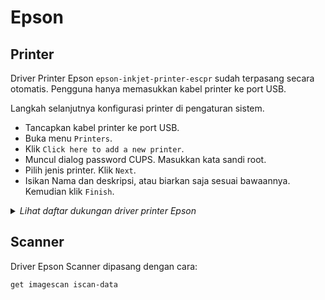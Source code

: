 # Epson

## Printer

Driver Printer Epson `epson-inkjet-printer-escpr` sudah terpasang secara otomatis. Pengguna hanya memasukkan kabel printer ke port USB.

Langkah selanjutnya konfigurasi printer di pengaturan sistem.

* Tancapkan kabel printer ke port USB.
* Buka menu `Printers`.
* Klik `Click here to add a new printer`.
* Muncul dialog password CUPS. Masukkan kata sandi root.
* Pilih jenis printer. Klik `Next`.
* Isikan Nama dan deskripsi, atau biarkan saja sesuai bawaannya. Kemudian klik `Finish`.

<details>
  <summary><i>Lihat daftar dukungan driver printer Epson</i></summary>

    - Epson-Artisan_1430
    - Epson-Artisan_630
    - Epson-Artisan_700
    - Epson-Artisan_710
    - Epson-Artisan_720
    - Epson-Artisan_730
    - Epson-Artisan_800
    - Epson-Artisan_810
    - Epson-Artisan_830
    - Epson-Artisan_837
    - Epson-E-150
    - Epson-E-200
    - Epson-E-300
    - Epson-E-330
    - Epson-E-330S
    - Epson-E-340
    - Epson-E-350
    - Epson-E-360_Series
    - Epson-E-370_Series
    - Epson-E-500
    - Epson-E-520
    - Epson-E-530
    - Epson-E-600
    - Epson-E-700
    - Epson-E-720
    - Epson-E-800
    - Epson-E-810
    - Epson-E-820
    - Epson-E-830_Series
    - Epson-E-840_Series
    - Epson-E-850_Series
    - Epson-EC-C110_Series
    - Epson-EP-10VA_Series
    - Epson-EP-306_Series
    - Epson-EP-30VA_Series
    - Epson-EP-4004
    - Epson-EP-702A
    - Epson-EP-703A
    - Epson-EP-704A
    - Epson-EP-705A_Series
    - Epson-EP-706A_Series
    - Epson-EP-707A_Series
    - Epson-EP-708A_Series
    - Epson-EP-709A_Series
    - Epson-EP-710A_Series
    - Epson-EP-711A_Series
    - Epson-EP-712A_Series
    - Epson-EP-774A
    - Epson-EP-775A_Series
    - Epson-EP-776A_Series
    - Epson-EP-777A_Series
    - Epson-EP-801A
    - Epson-EP-802A
    - Epson-EP-803A
    - Epson-EP-804A
    - Epson-EP-805A_Series
    - Epson-EP-806A_Series
    - Epson-EP-807A_Series
    - Epson-EP-808A_Series
    - Epson-EP-810A_Series
    - Epson-EP-811A_Series
    - Epson-EP-812A_Series
    - Epson-EP-901A
    - Epson-EP-901F
    - Epson-EP-902A
    - Epson-EP-903A
    - Epson-EP-903F
    - Epson-EP-904A
    - Epson-EP-904F
    - Epson-EP-905A_Series
    - Epson-EP-905F_Series
    - Epson-EP-906F_Series
    - Epson-EP-907F_Series
    - Epson-EP-976A3_Series
    - Epson-EP-977A3_Series
    - Epson-EP-978A3_Series
    - Epson-EP-979A3_Series
    - Epson-EP-M552T_Series
    - Epson-EP-M570T_Series
    - Epson-ET-1110_Series
    - Epson-ET-16500_Series
    - Epson-ET-2500_Series
    - Epson-ET-2550_Series
    - Epson-ET-2600_Series
    - Epson-ET-2610_Series
    - Epson-ET-2650_Series
    - Epson-ET-2700_Series
    - Epson-ET-2710_Series
    - Epson-ET-2720_Series
    - Epson-ET-2750_Series
    - Epson-ET-2760_Series
    - Epson-ET-4500_Series
    - Epson-ET-4550_Series
    - Epson-ET-4700_Series
    - Epson-ET-7700_Series
    - Epson-ET-7750_Series
    - Epson-ET-M1100_Series
    - Epson-ET-M1120_Series
    - Epson-ET-M2120_Series
    - Epson-EW-052A_Series
    - Epson-EW-M5071FT_Series
    - Epson-EW-M571T_Series
    - Epson-EW-M660FT_Series
    - Epson-EW-M770T_Series
    - Epson-EW-M970A3T_Series
    - Epson-K200
    - Epson-K300
    - Epson-L1110_Series
    - Epson-L1455_Series
    - Epson-L3050_Series
    - Epson-L3060_Series
    - Epson-L3070_Series
    - Epson-L3100_Series
    - Epson-L3110_Series
    - Epson-L3150_Series
    - Epson-L3160_Series
    - Epson-L364_Series
    - Epson-L375_Series
    - Epson-L385_Series
    - Epson-L386_Series
    - Epson-L395_Series
    - Epson-L396_Series
    - Epson-L405_Series
    - Epson-L4150_Series
    - Epson-L4160_Series
    - Epson-L455_Series
    - Epson-L475_Series
    - Epson-L485_Series
    - Epson-L486_Series
    - Epson-L495_Series
    - Epson-L5190_Series
    - Epson-L565_Series
    - Epson-L575_Series
    - Epson-L605_Series
    - Epson-L655_Series
    - Epson-L7160_Series
    - Epson-L7180_Series
    - Epson-L805_Series
    - Epson-L810_Series
    - Epson-L850_Series
    - Epson-M1100_Series
    - Epson-M1120_Series
    - Epson-M200_Series
    - Epson-M205_Series
    - Epson-M2110_Series
    - Epson-M2120_Series
    - Epson-ME-301_Series
    - Epson-ME-303_Series
    - Epson-ME-400_Series
    - Epson-ME_200
    - Epson-ME_OFFICE_510
    - Epson-ME_OFFICE_520
    - Epson-ME_OFFICE_530
    - Epson-ME_OFFICE_560W
    - Epson-ME_OFFICE_570
    - Epson-ME_OFFICE_620F
    - Epson-ME_OFFICE_650FN
    - Epson-ME_OFFICE_700FW
    - Epson-ME_OFFICE_900WD
    - Epson-ME_OFFICE_940FW
    - Epson-ME_OFFICE_960FWD
    - Epson-ME_Office_600F
    - Epson-NX230_TX230
    - Epson-NX430_TX435
    - Epson-PF-70_Series
    - Epson-PF-71_Series
    - Epson-PF-81_Series
    - Epson-PM-400_Series
    - Epson-PM-A750
    - Epson-PM-A820
    - Epson-PM-A840
    - Epson-PM-A840S
    - Epson-PM-A890
    - Epson-PM-A920
    - Epson-PM-A940
    - Epson-PM-A950
    - Epson-PM-A970
    - Epson-PM-D600
    - Epson-PM-D800
    - Epson-PM-D870
    - Epson-PM-G4500
    - Epson-PM-G850
    - Epson-PM-T960
    - Epson-PM-T990
    - Epson-PX-046A_Series
    - Epson-PX-047A_Series
    - Epson-PX-048A_Series
    - Epson-PX-049A_Series
    - Epson-PX-1600F
    - Epson-PX-1700F
    - Epson-PX-205_Series
    - Epson-PX-404A
    - Epson-PX-405A_Series
    - Epson-PX-434A
    - Epson-PX-435A_Series
    - Epson-PX-436A_Series
    - Epson-PX-437A_Series
    - Epson-PX-501A
    - Epson-PX-502A
    - Epson-PX-503A
    - Epson-PX-504A
    - Epson-PX-505F_Series
    - Epson-PX-535F_Series
    - Epson-PX-5600
    - Epson-PX-5V
    - Epson-PX-601F
    - Epson-PX-602F
    - Epson-PX-603F
    - Epson-PX-605F_Series
    - Epson-PX-673F
    - Epson-PX-675F_Series
    - Epson-PX-7V
    - Epson-PX-A620
    - Epson-PX-A640
    - Epson-PX-A650
    - Epson-PX-A720
    - Epson-PX-A740
    - Epson-PX-B700
    - Epson-PX-B750F
    - Epson-PX-FA700
    - Epson-PX-G5300
    - Epson-PX-M160T_Series
    - Epson-PX-M350F
    - Epson-PX-M5040F
    - Epson-PX-M5041F
    - Epson-PX-M650A
    - Epson-PX-M650F
    - Epson-PX-M7050FP
    - Epson-PX-M7050FX
    - Epson-PX-M7050_Series
    - Epson-PX-M740F
    - Epson-PX-M741F
    - Epson-PX-M840F
    - Epson-PX-M840FX
    - Epson-PX-M860F
    - Epson-PX-S05_Series
    - Epson-PX-S06_Series
    - Epson-PX-S160T_Series
    - Epson-PX-S170T_Series
    - Epson-PX-S170UT_Series
    - Epson-PX-S350
    - Epson-PX-S5040
    - Epson-PX-S7050PS
    - Epson-PX-S7050X
    - Epson-PX-S7050_Series
    - Epson-PX-S740
    - Epson-PX-S840
    - Epson-PX-S840X
    - Epson-PX-S860
    - Epson-PictureMate_500
    - Epson-PictureMate_Deluxe
    - Epson-PictureMate_Express
    - Epson-PictureMate_PM_200
    - Epson-PictureMate_PM_210
    - Epson-PictureMate_PM_215
    - Epson-PictureMate_PM_225
    - Epson-PictureMate_PM_235
    - Epson-PictureMate_PM_240
    - Epson-PictureMate_PM_245
    - Epson-PictureMate_PM_250
    - Epson-PictureMate_PM_260
    - Epson-PictureMate_PM_270
    - Epson-PictureMate_PM_280
    - Epson-PictureMate_PM_290
    - Epson-PictureMate_PM_300
    - Epson-PictureMate_PM_310
    - Epson-ST-2000_Series
    - Epson-Stylus_CX2800
    - Epson-Stylus_CX2900
    - Epson-Stylus_CX3700
    - Epson-Stylus_CX3800
    - Epson-Stylus_CX3900
    - Epson-Stylus_CX4200
    - Epson-Stylus_CX4800
    - Epson-Stylus_CX4900
    - Epson-Stylus_CX5000
    - Epson-Stylus_CX5900
    - Epson-Stylus_CX6000
    - Epson-Stylus_CX7300
    - Epson-Stylus_CX7400
    - Epson-Stylus_CX7700
    - Epson-Stylus_CX7800
    - Epson-Stylus_CX8300
    - Epson-Stylus_CX8400
    - Epson-Stylus_CX9300F
    - Epson-Stylus_CX9400Fax
    - Epson-Stylus_DX3800
    - Epson-Stylus_DX4000
    - Epson-Stylus_DX4200
    - Epson-Stylus_DX4800
    - Epson-Stylus_DX5000
    - Epson-Stylus_DX7400
    - Epson-Stylus_DX8400
    - Epson-Stylus_DX9400F
    - Epson-Stylus_NX200
    - Epson-Stylus_NX210
    - Epson-Stylus_NX230
    - Epson-Stylus_NX300
    - Epson-Stylus_NX330
    - Epson-Stylus_NX400
    - Epson-Stylus_NX410
    - Epson-Stylus_NX420
    - Epson-Stylus_NX430
    - Epson-Stylus_NX510
    - Epson-Stylus_NX530
    - Epson-Stylus_NX620
    - Epson-Stylus_NX635
    - Epson-Stylus_Office_BX300F
    - Epson-Stylus_Office_BX305
    - Epson-Stylus_Office_BX305_Plus
    - Epson-Stylus_Office_BX310FN
    - Epson-Stylus_Office_BX320FW
    - Epson-Stylus_Office_BX525WD
    - Epson-Stylus_Office_BX535WD
    - Epson-Stylus_Office_BX600FW
    - Epson-Stylus_Office_BX610FW
    - Epson-Stylus_Office_BX620FWD
    - Epson-Stylus_Office_BX630FW
    - Epson-Stylus_Office_BX635FWD
    - Epson-Stylus_Office_BX925
    - Epson-Stylus_Office_BX935
    - Epson-Stylus_Office_TX300F
    - Epson-Stylus_Office_TX320F
    - Epson-Stylus_Office_TX510FN
    - Epson-Stylus_Office_TX515FN
    - Epson-Stylus_Office_TX525FW
    - Epson-Stylus_Office_TX600FW
    - Epson-Stylus_Office_TX610FW
    - Epson-Stylus_Office_TX620FWD
    - Epson-Stylus_Photo_1400
    - Epson-Stylus_Photo_1410
    - Epson-Stylus_Photo_1430
    - Epson-Stylus_Photo_1500
    - Epson-Stylus_Photo_PX650
    - Epson-Stylus_Photo_PX660
    - Epson-Stylus_Photo_PX700W
    - Epson-Stylus_Photo_PX710W
    - Epson-Stylus_Photo_PX720WD
    - Epson-Stylus_Photo_PX730
    - Epson-Stylus_Photo_PX800FW
    - Epson-Stylus_Photo_PX810FW
    - Epson-Stylus_Photo_PX820FWD
    - Epson-Stylus_Photo_PX830
    - Epson-Stylus_Photo_R1900
    - Epson-Stylus_Photo_R2000
    - Epson-Stylus_Photo_R240
    - Epson-Stylus_Photo_R250
    - Epson-Stylus_Photo_R260
    - Epson-Stylus_Photo_R265
    - Epson-Stylus_Photo_R270
    - Epson-Stylus_Photo_R2880
    - Epson-Stylus_Photo_R3000
    - Epson-Stylus_Photo_R340
    - Epson-Stylus_Photo_R350
    - Epson-Stylus_Photo_R360
    - Epson-Stylus_Photo_R380
    - Epson-Stylus_Photo_R390
    - Epson-Stylus_Photo_RX520
    - Epson-Stylus_Photo_RX530
    - Epson-Stylus_Photo_RX560
    - Epson-Stylus_Photo_RX580
    - Epson-Stylus_Photo_RX585
    - Epson-Stylus_Photo_RX590
    - Epson-Stylus_Photo_RX595
    - Epson-Stylus_Photo_RX610
    - Epson-Stylus_Photo_RX640
    - Epson-Stylus_Photo_RX650
    - Epson-Stylus_Photo_RX680
    - Epson-Stylus_Photo_RX685
    - Epson-Stylus_Photo_RX690
    - Epson-Stylus_Photo_TX650
    - Epson-Stylus_Photo_TX700W
    - Epson-Stylus_Photo_TX710W
    - Epson-Stylus_Photo_TX720WD
    - Epson-Stylus_Photo_TX730
    - Epson-Stylus_Photo_TX800FW
    - Epson-Stylus_Photo_TX810FW
    - Epson-Stylus_SX200
    - Epson-Stylus_SX210
    - Epson-Stylus_SX218
    - Epson-Stylus_SX230
    - Epson-Stylus_SX235
    - Epson-Stylus_SX400
    - Epson-Stylus_SX410
    - Epson-Stylus_SX420W
    - Epson-Stylus_SX430
    - Epson-Stylus_SX440
    - Epson-Stylus_SX510W
    - Epson-Stylus_SX525WD
    - Epson-Stylus_SX535WD
    - Epson-Stylus_SX600FW
    - Epson-Stylus_SX610FW
    - Epson-Stylus_SX620FW
    - Epson-Stylus_TX200
    - Epson-Stylus_TX210
    - Epson-Stylus_TX220
    - Epson-Stylus_TX230
    - Epson-Stylus_TX235
    - Epson-Stylus_TX400
    - Epson-Stylus_TX410
    - Epson-Stylus_TX420W
    - Epson-Stylus_TX430
    - Epson-Stylus_TX550W
    - Epson-Stylus_TX560WD
    - Epson-TX220_NX220
    - Epson-TX320_WorkForce320
    - Epson-TX420_NX420
    - Epson-TX720_Artisan720
    - Epson-TX820_Artisan830
    - Epson-WF-100_Series
    - Epson-WF-110_Series
    - Epson-WF-2510_Series
    - Epson-WF-2520_Series
    - Epson-WF-2530_Series
    - Epson-WF-2540_Series
    - Epson-WF-2630_Series
    - Epson-WF-2650_Series
    - Epson-WF-2660_Series
    - Epson-WF-2750_Series
    - Epson-WF-2760_Series
    - Epson-WF-2810_Series
    - Epson-WF-2830_Series
    - Epson-WF-2850_Series
    - Epson-WF-3010_Series
    - Epson-WF-3520_Series
    - Epson-WF-3530_Series
    - Epson-WF-3540_Series
    - Epson-WF-3620_Series
    - Epson-WF-3640_Series
    - Epson-WF-4630_Series
    - Epson-WF-4640_Series
    - Epson-WF-5110_Series
    - Epson-WF-5190_Series
    - Epson-WF-5620_Series
    - Epson-WF-5690_Series
    - Epson-WF-6090_Series
    - Epson-WF-6530_Series
    - Epson-WF-6590_Series
    - Epson-WF-7110_Series
    - Epson-WF-7510_Series
    - Epson-WF-7511_Series
    - Epson-WF-7515_Series
    - Epson-WF-7520_Series
    - Epson-WF-7521_Series
    - Epson-WF-7525_Series
    - Epson-WF-7610_Series
    - Epson-WF-7620_Series
    - Epson-WF-8010_Series
    - Epson-WF-8090_Series
    - Epson-WF-8510_Series
    - Epson-WF-8590_Series
    - Epson-WF-M1560_Series
    - Epson-WF-M5190_Series
    - Epson-WF-M5690_Series
    - Epson-WF-R4640_Series
    - Epson-WF-R5190_Series
    - Epson-WF-R5690_Series
    - Epson-WF-R8590_Series
    - Epson-WP-4010_Series
    - Epson-WP-4011_Series
    - Epson-WP-4015_Series
    - Epson-WP-4020_Series
    - Epson-WP-4022_Series
    - Epson-WP-4023_Series
    - Epson-WP-4025_Series
    - Epson-WP-4090_Series
    - Epson-WP-4091_Series
    - Epson-WP-4092_Series
    - Epson-WP-4095_Series
    - Epson-WP-4511_Series
    - Epson-WP-4515_Series
    - Epson-WP-4520_Series
    - Epson-WP-4521_Series
    - Epson-WP-4525_Series
    - Epson-WP-4530_Series
    - Epson-WP-4531_Series
    - Epson-WP-4532_Series
    - Epson-WP-4533_Series
    - Epson-WP-4535_Series
    - Epson-WP-4540_Series
    - Epson-WP-4545_Series
    - Epson-WP-4590_Series
    - Epson-WP-4592_Series
    - Epson-WP-4595_Series
    - Epson-WP-M4011_Series
    - Epson-WP-M4015_Series
    - Epson-WP-M4095_Series
    - Epson-WP-M4521_Series
    - Epson-WP-M4525_Series
    - Epson-WP-M4595_Series
    - Epson-WorkForce_310
    - Epson-WorkForce_320
    - Epson-WorkForce_435
    - Epson-WorkForce_500
    - Epson-WorkForce_520
    - Epson-WorkForce_545
    - Epson-WorkForce_600
    - Epson-WorkForce_610
    - Epson-WorkForce_620
    - Epson-WorkForce_630
    - Epson-WorkForce_645
    - Epson-WorkForce_840
    - Epson-WorkForce_845
    - Epson-XP-200_Series
    - Epson-XP-201_204_208_Series
    - Epson-XP-202_203_206_Series
    - Epson-XP-205_207_Series
    - Epson-XP-2100_Series
    - Epson-XP-211_214_216_Series
    - Epson-XP-212_213_Series
    - Epson-XP-215_217_Series
    - Epson-XP-220_Series
    - Epson-XP-225_Series
    - Epson-XP-235_Series
    - Epson-XP-240_Series
    - Epson-XP-243_245_247_Series
    - Epson-XP-255_257_Series
    - Epson-XP-300_Series
    - Epson-XP-302_303_305_306_Series
    - Epson-XP-3100_Series
    - Epson-XP-310_Series
    - Epson-XP-312_313_315_Series
    - Epson-XP-320_Series
    - Epson-XP-322_323_325_Series
    - Epson-XP-330_Series
    - Epson-XP-332_335_Series
    - Epson-XP-340_Series
    - Epson-XP-342_343_345_Series
    - Epson-XP-352_355_Series
    - Epson-XP-400_Series
    - Epson-XP-402_403_405_406_Series
    - Epson-XP-4100_Series
    - Epson-XP-410_Series
    - Epson-XP-412_413_415_Series
    - Epson-XP-420_Series
    - Epson-XP-422_423_425_Series
    - Epson-XP-430_Series
    - Epson-XP-432_435_Series
    - Epson-XP-440_Series
    - Epson-XP-442_445_Series
    - Epson-XP-452_455_Series
    - Epson-XP-510_Series
    - Epson-XP-520_Series
    - Epson-XP-530_Series
    - Epson-XP-540_Series
    - Epson-XP-55_Series
    - Epson-XP-600_Series
    - Epson-XP-610_Series
    - Epson-XP-620_Series
    - Epson-XP-630_Series
    - Epson-XP-640_Series
    - Epson-XP-700_Series
    - Epson-XP-7100_Series
    - Epson-XP-710_Series
    - Epson-XP-720_Series
    - Epson-XP-750_Series
    - Epson-XP-760_Series
    - Epson-XP-800_Series
    - Epson-XP-810_Series
    - Epson-XP-820_Series
    - Epson-XP-830_Series
    - Epson-XP-850_Series
    - Epson-XP-860_Series
    - Epson-XP-900_Series
    - Epson-XP-950_Series
    - Epson-XP-960_Series

</details>

## Scanner

Driver Epson Scanner dipasang dengan cara:

```sh
get imagescan iscan-data
```
